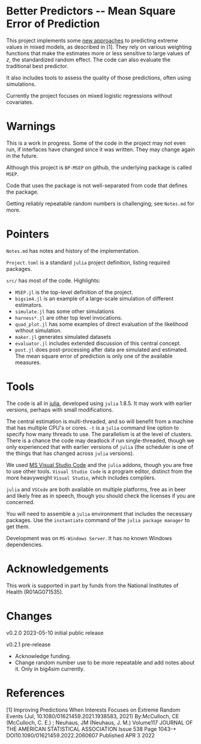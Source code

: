 Better Predictors -- Mean Square Error of Prediction
====================================================

This project implements some [new approaches](https://www.tandfonline.com/doi/full/10.1080/01621459.2021.1938583) to predicting extreme values in mixed models, as described in [1].  They rely on various weighting functions that make the estimates more or less sensitive to large values of $z$, the standardized random effect.  The code can also evaluate the traditional best predictor.

It also includes tools to assess the quality of those predictions, often using simulations.

Currently the project focuses on mixed logistic regressions without covariates.

Warnings
========
This is a work in progress.  Some of the code in the project may not even run, if interfaces have changed since it was written.  They may change again in the future.

Although this project is `BP-MSEP` on github, the underlying package is called `MSEP`.

Code that uses the package is not well-separated from code that defines the package.

Getting reliably repeatable random numbers is challenging; see `Notes.md` for more.

Pointers
========

`Notes.md` has notes and history of the implementation.

`Project.toml` is a standard `julia` project definition, listing required packages.

`src/` has most of the code.  Highlights:
   * `MSEP.jl` is the top-level definition of the project.
   * `bigsim4.jl` is an example of a large-scale simulation of different estimators.
   * `simulate.jl` has some other simulations
   * `harness*.jl` are other top level invocations.
   * `quad_plot.jl` has some examples of direct evaluation of the likelihood without simulation.
   * `maker.jl` generates simulated datasets
   * `evaluator.jl` includes extended discussion of this central concept.
   * `post.jl` does post-processing after data are simulated and estimated.  The mean square error of prediction is only one of the available measures.

Tools
=====

The code is all in [julia](https://julialang.org/), developed using `julia` 1.8.5.  It may work with earlier versions, perhaps with small modifications.

The central estimation is multi-threaded, and so will benefit from a machine that has multiple CPU's or cores. `-t` is a `julia` command line option to specify how many threads to use.  The parallelism is at the level of clusters.  There is a chance the code may deadlock if run single-threaded, though we only experienced that with earlier versions of `julia` (the scheduler is one of the things that has changed across `julia` versions).

We used [MS Visual Studio Code](https://code.visualstudio.com/) and the `julia` addons, though you are free to use other tools.  `Visual Studio Code` is a program editor, distinct from the more heavyweight `Visual Studio`, which includes compilers.

`julia` and `VSCode` are both available on multiple platforms, free as in beer and likely free as in speech, though you should check the licenses if you are concerned.

You will need to assemble a `julia` environment that includes the necessary packages.  Use the `instantiate` command of the `julia package manager` to get them.

Development was on `MS-Windows Server`.  It has no known Windows dependencies.

Acknowledgements
================
This work is supported in part by funds from the National Institutes of Health (R01AG071535).

Changes
=======
v0.2.0 2023-05-10 initial public release

v0.2.1 pre-release
   * Acknowledge funding.
   * Change random number use to be more repeatable and add notes about it. Only in big4sim currently.



References
==========
[1] Improving Predictions When Interests Focuses on Extreme Random Events (Jul, 10.1080/01621459.2021.1938583, 2021)
By:McCulloch, CE (McCulloch, C. E.) ; Neuhaus, JM (Neuhaus, J. M.)
Volume117
JOURNAL OF THE AMERICAN STATISTICAL ASSOCIATION Issue 538 Page 1043-+
DOI10.1080/01621459.2022.2060607
Published APR 3 2022